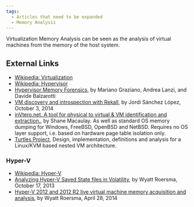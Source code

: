 ```yaml
---
tags:
  - Articles that need to be expanded
  - Memory Analysis
---
```

Virtualization Memory Analysis can be seen as the analysis of virtual
machines from the memory of the host system.

## External Links

- [Wikipedia: Virtualization](http://en.wikipedia.org/wiki/Platform_virtualization)
- [Wikipedia: Hypervisor](http://en.wikipedia.org/wiki/Hypervisor)
- [Hypervisor Memory Forensics](http://www.syssec-project.eu/m/page-media/3/raid13_graziano.pdf),
  by Mariano Graziano, Andrea Lanzi, and Davide Balzarotti
- [VM discovery and introspection with Rekall](http://www.rekall-forensic.com/posts/2014-10-03-vms.html),
  by Jordi Sánchez López, October 3, 2014
- [inVtero.net. A tool for physical to virtual & VM identification and extraction.](https://github.com/ShaneK2/inVtero.net), by Shane
  Macaulay. As well as standard OS memory dumping for Windows, FreeBSD,
  OpenBSD and NetBSD. Requires no OS layer support, i.e. based on
  hardware page table isolation only.
- [Turtles Project](http://researcher.watson.ibm.com/researcher/files/us-bbfinkel/turtles_paper.pdf),
  Design, implementation, definitions and analysis for a Linux/KVM based
  nested VM architecture.

### Hyper-V

- [Wikipedia: Hyper-V](http://en.wikipedia.org/wiki/Hyper-v)
- [Analyzing Hyper-V Saved State files in Volatility](http://www.wyattroersma.com/?p=77),
  by Wyatt Roersma, October 17, 2013
- [Hyper-V 2012 and 2012 R2 live virtual machine memory acquisition and analysis](http://www.wyattroersma.com/?p=87),
  by Wyatt Roersma, April 28, 2014
